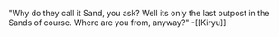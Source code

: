 "Why do they call it Sand, you ask? Well its only the last outpost in the Sands of course. Where are you from, anyway?"
-[[Kiryu]]

